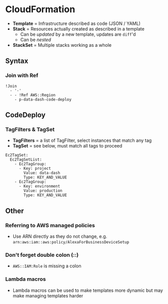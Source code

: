 # CloudFormation

- **Template** = Infrastructure described as code (JSON / YAML)
- **Stack** = Resources actually created as described in a template
  - Can be *updated* by a new template, updates are `diff`'d
  - Can be *nested*
- **StackSet** = Multiple stacks working as a whole

## Syntax

### Join with Ref

```
!Join
  - '-'
  - - !Ref AWS::Region
    - p-data-dash-code-deploy
```

## CodeDeploy

### TagFilters & TagSet ###

- **TagFilters** = a list of TagFilter, select instances that match any tag
- **TagSet** = see below, must match all tags to proceed

```
Ec2TagSet:
  Ec2TagSetList:
    - Ec2TagGroup:
      - Key: project
        Value: data-dash
        Type: KEY_AND_VALUE
    - Ec2TagGroup:
      - Key: environment
        Value: production
        Type: KEY_AND_VALUE
```

## Other

### Referring to AWS managed policies

- Use ARN directly as they do not change, e.g. `arn:aws:iam::aws:policy/AlexaForBusinessDeviceSetup`

### Don't forget double colon (::)

- `AWS::IAM:Role` is missing a colon

### Lambda macros

- Lambda macros can be used to make templates more dynamic but may make managing templates harder
